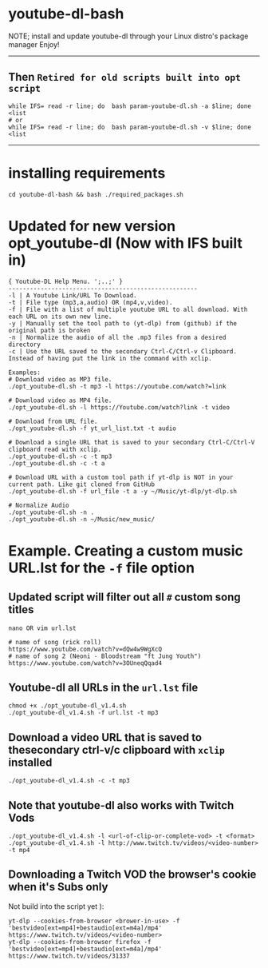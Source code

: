 # youtube-dl-bash
NOTE; install and update youtube-dl through your Linux distro's package manager
Enjoy!

---

## Then `Retired for old scripts built into opt script`
	while IFS= read -r line; do  bash param-youtube-dl.sh -a $line; done <list
	# or
	while IFS= read -r line; do  bash param-youtube-dl.sh -v $line; done <list

---

# installing requirements
`cd youtube-dl-bash && bash ./required_packages.sh`

# Updated for new version  opt_youtube-dl (Now with IFS built in) 
```
{ Youtube-DL Help Menu. ';..;' }
-----------------------------------------------------
-l | A Youtube Link/URL To Download.
-t | File type (mp3,a,audio) OR (mp4,v,video).
-f | File with a list of multiple youtube URL to all download. With each URL on its own new line.
-y | Manually set the tool path to (yt-dlp) from (github) if the original path is broken
-n | Normalize the audio of all the .mp3 files from a desired directory
-c | Use the URL saved to the secondary Ctrl-C/Ctrl-v Clipboard. Instead of having put the link in the command with xclip.

Examples:
# Download video as MP3 file.
./opt_youtube-dl.sh -t mp3 -l https://youtube.com/watch?=link

# Download video as MP4 file.
./opt_youtube-dl.sh -l https://Youtube.com/watch?link -t video

# Download from URL file.
./opt_youtube-dl.sh -f yt_url_list.txt -t audio

# Download a single URL that is saved to your secondary Ctrl-C/Ctrl-V clipboard read with xclip.
./opt_youtube-dl.sh -c -t mp3
./opt_youtube-dl.sh -c -t a

# Download URL with a custom tool path if yt-dlp is NOT in your current path. Like git cloned from GitHub
./opt_youtube-dl.sh -f url_file -t a -y ~/Music/yt-dlp/yt-dlp.sh

# Normalize Audio
./opt_youtube-dl.sh -n .
./opt_youtube-dl.sh -n ~/Music/new_music/
```

# Example. Creating a custom music URL.lst for the `-f` file option

## Updated script will filter out all `#` custom song titles
```
nano OR vim url.lst

# name of song (rick roll)
https://www.youtube.com/watch?v=dQw4w9WgXcQ
# name of song 2 (Neoni - Bloodstream "ft Jung Youth")
https://www.youtube.com/watch?v=3OUneqQqad4
```

## Youtube-dl all URLs in the `url.lst` file

```
chmod +x ./opt_youtube-dl_v1.4.sh
./opt_youtube-dl_v1.4.sh -f url.lst -t mp3
```

## Download a video URL that is saved to thesecondary ctrl-v/c clipboard with `xclip` installed

```
./opt_youtube-dl_v1.4.sh -c -t mp3
```

## Note that youtube-dl also works with Twitch Vods

```
./opt_youtube-dl_v1.4.sh -l <url-of-clip-or-complete-vod> -t <format>
./opt_youtube-dl_v1.4.sh -l http://www.twitch.tv/videos/<video-number> -t mp4
```

## Downloading a Twitch VOD the browser's cookie when it's Subs only

Not build into the script yet ):

```
yt-dlp --cookies-from-browser <brower-in-use> -f 'bestvideo[ext=mp4]+bestaudio[ext=m4a]/mp4' https://www.twitch.tv/videos/<video-number>
yt-dlp --cookies-from-browser firefox -f 'bestvideo[ext=mp4]+bestaudio[ext=m4a]/mp4' https://www.twitch.tv/videos/31337
```
